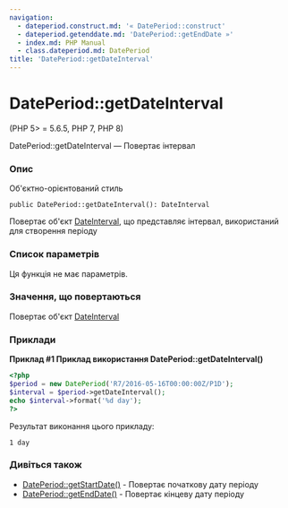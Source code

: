 ```yaml
---
navigation:
  - dateperiod.construct.md: '« DatePeriod::construct'
  - dateperiod.getenddate.md: 'DatePeriod::getEndDate »'
  - index.md: PHP Manual
  - class.dateperiod.md: DatePeriod
title: 'DatePeriod::getDateInterval'
---
```

# DatePeriod::getDateInterval

(PHP 5> = 5.6.5, PHP 7, PHP 8)

DatePeriod::getDateInterval — Повертає інтервал

### Опис

Об'єктно-орієнтований стиль

```methodsynopsis
public DatePeriod::getDateInterval(): DateInterval
```

Повертає об'єкт [DateInterval](class.dateinterval.md), що представляє інтервал, використаний для створення періоду

### Список параметрів

Ця функція не має параметрів.

### Значення, що повертаються

Повертає об'єкт [DateInterval](class.dateinterval.md)

### Приклади

**Приклад #1 Приклад використання **DatePeriod::getDateInterval()****

```php
<?php
$period = new DatePeriod('R7/2016-05-16T00:00:00Z/P1D');
$interval = $period->getDateInterval();
echo $interval->format('%d day');
?>
```

Результат виконання цього прикладу:

```
1 day
```

### Дивіться також

-   [DatePeriod::getStartDate()](dateperiod.getstartdate.md) - Повертає початкову дату періоду
-   [DatePeriod::getEndDate()](dateperiod.getenddate.md) - Повертає кінцеву дату періоду
